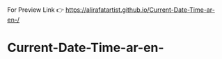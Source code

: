 For Preview Link 👉 https://alirafatartist.github.io/Current-Date-Time-ar-en-/

# Current-Date-Time-ar-en-
